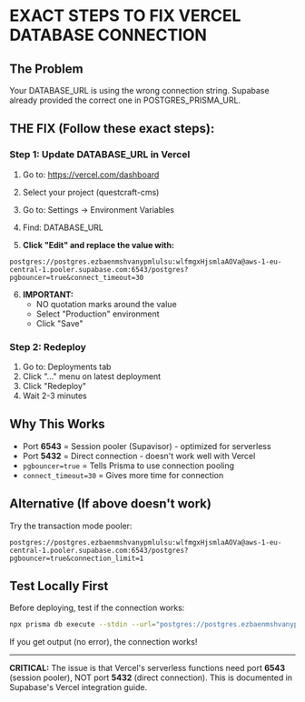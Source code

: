 # EXACT STEPS TO FIX VERCEL DATABASE CONNECTION

## The Problem
Your DATABASE_URL is using the wrong connection string. Supabase already provided the correct one in POSTGRES_PRISMA_URL.

## THE FIX (Follow these exact steps):

### Step 1: Update DATABASE_URL in Vercel

1. Go to: https://vercel.com/dashboard
2. Select your project (questcraft-cms)
3. Go to: Settings → Environment Variables
4. Find: DATABASE_URL

5. **Click "Edit" and replace the value with:**
```
postgres://postgres.ezbaenmshvanypmlulsu:wlfmgxHjsmlaAOVa@aws-1-eu-central-1.pooler.supabase.com:6543/postgres?pgbouncer=true&connect_timeout=30
```

6. **IMPORTANT:** 
   - NO quotation marks around the value
   - Select "Production" environment
   - Click "Save"

### Step 2: Redeploy

1. Go to: Deployments tab
2. Click "..." menu on latest deployment
3. Click "Redeploy"
4. Wait 2-3 minutes

## Why This Works

- Port **6543** = Session pooler (Supavisor) - optimized for serverless
- Port **5432** = Direct connection - doesn't work well with Vercel
- `pgbouncer=true` = Tells Prisma to use connection pooling
- `connect_timeout=30` = Gives more time for connection

## Alternative (If above doesn't work)

Try the transaction mode pooler:

```
postgres://postgres.ezbaenmshvanypmlulsu:wlfmgxHjsmlaAOVa@aws-1-eu-central-1.pooler.supabase.com:6543/postgres?pgbouncer=true&connection_limit=1
```

## Test Locally First

Before deploying, test if the connection works:

```bash
npx prisma db execute --stdin --url="postgres://postgres.ezbaenmshvanypmlulsu:wlfmgxHjsmlaAOVa@aws-1-eu-central-1.pooler.supabase.com:6543/postgres?pgbouncer=true" <<< "SELECT 1;"
```

If you get output (no error), the connection works!

---

**CRITICAL:** The issue is that Vercel's serverless functions need port **6543** (session pooler), NOT port **5432** (direct connection). This is documented in Supabase's Vercel integration guide.
